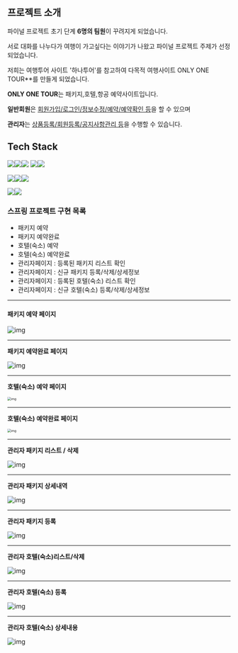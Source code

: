 ## 프로젝트 소개

파이널 프로젝트 초기 단계 **6명의 팀원**이 꾸려지게 되었습니다.

서로 대화를 나누다가 여행이 가고싶다는 이야기가 나왔고 파이널 프로젝트 주제가 선정되었습니다.



저희는 여행투어 사이트 '하나투어'를 참고하여 다목적 여행사이트 ONLY ONE TOUR**를 만들게 되었습니다.



**ONLY ONE TOUR**는 패키지,호텔,항공 예약사이트입니다.

**일반회원**은 <u>회원가입/로그인/정보수정/예약/예약확인 등</u>을 할 수 있으며

**관리자**는 <u>상품등록/회원등록/공지사항관리 등</u>을 수행할 수 있습니다.





## Tech Stack

<img src="https://img.shields.io/badge/JAVA-007396?style=flat-the-badge&logo=java&logoColor=white"><img src="https://img.shields.io/badge/Spring-6DB33F?style=flat-the-badge&logo=Spring&logoColor=white"><img src="https://img.shields.io/badge/oracle-F80000?style=flat-the-badge&logo=oracle&logoColor=white">
<img src="https://img.shields.io/badge/javascript-F7DF1E?style=flat-the-badge&logo=javascript&logoColor=black"><img src="https://img.shields.io/badge/jquery-0769AD?style=flat-the-badge&logo=jquery&logoColor=white">

<img src="https://img.shields.io/badge/html-E34F26?style=flat-the-badge&logo=html5&logoColor=white"><img src="https://img.shields.io/badge/css-1572B6?style=flat-the-badge&logo=css3&logoColor=white"><img src="https://img.shields.io/badge/bootstrap-7952B3?style=flat-the-badge&logo=bootstrap&logoColor=white">

<img src="https://img.shields.io/badge/github-181717?style=flat-the-badge&logo=github&logoColor=white"><img src="https://img.shields.io/badge/apache tomcat-F8DC75?style=flat-the-badge&logo=apachetomcat&logoColor=white">





### 스프링 프로젝트 구현 목록

* 패키지 예약
* 패키지 예약완료
* 호텔(숙소) 예약
* 호텔(숙소) 예약완료
* 관리자페이지 : 등록된 패키지 리스트 확인
* 관리자페이지 : 신규 패키지 등록/삭제/상세정보
* 관리자페이지 : 등록된 호텔(숙소) 리스트 확인
* 관리자페이지 : 신규 호텔(숙소) 등록/삭제/상세정보















------

#### **패키지 예약 페이지**

![img](https://lh3.googleusercontent.com/DXZqBdQ-lbjrByoFiHljnjIZJfnwPSaIASg06lYaeJh7ZwZPF0gIT7zBEmAHCyg1bd1FqTH7PUhGQM-t1U9Z1pfwkRSpuZjKke17Uw7bBjrpWnNFwLxFS_nhvGcYhixqG64l7qGz_qACvBAWJCOnHA)

------

**패키지 예약완료 페이지**

![img](https://lh5.googleusercontent.com/hwBQEuxXkG3-x0gb8yoLXI_8QKogjRk8VpeRzrjowX9MPN4h0c_ode588Q8VCFHXUZkZ18piQYxUa9yIaqR-rIX-zL23Hku-SkFBd_jGhL5nRppT-wP56WgiMxy2WqLWfQJEsrfrTvwoVmvsPFcyPj-jwQ)



------

**호텔(숙소) 예약 페이지**

<img src="https://lh6.googleusercontent.com/i21DU_4Ejlu7VAZIlq_KQCVdJ0vdIZTmyV7XEwwTofpdXQYbQF1gzggFZsjLUpgy72c8RkslJm_IhPbP4E2kpJZs3HpP42E1aUImenpGdXP0F4USI23V_YQqWnhhDfutnBVCshmaqj4wWKsX9oLcFSG5UQ" alt="img" style="zoom:50%;" />

------

**호텔(숙소) 예약완료 페이지**

<img src="https://lh6.googleusercontent.com/N8MosHoN8OKswlx1YDInaDAMfoAbF4Fh-xK60Ai0GOMgbN5FrNH5OrpIi2LnIv-JpTCS87dk_vke5j8xRLjXgf25uSs23Cf2KAt31PbVNPs2SAw0cy6f34PFZTNCsVg0k6alPn_OFgUl-BuZTkwWsQT5cQ" alt="img" style="zoom:50%;" />

------

**관리자 패키지 리스트 / 삭제**

![img](https://lh6.googleusercontent.com/kapCEnnlbCEHlXycrQ64bHs6GQiYyKhfsfvTHkFfNnLP-wchByv17_Q14q9g-Um7fScKIXDvmcrvnXmAuwCleNXJeTwDhr4-6V-t_nzSwDCHUFydD83-ddDY2Xomn_EpkinamgIkivKeJpj0OD6R5g)

------

**관리자 패키지 상세내역**

![img](https://lh4.googleusercontent.com/O59njsTiBy-dKSTDqonmyOPsvYcNRmVwCpzvRV0K8bnfltV10NToYM4m_Wyh729Va4Xt_RgvuTAMnvwXxKcBQJRn2tNdTIxqYriDRhbvDp6mMAgl8Zq48kaIm2kvGrk1ev6C2-mFP6c_YwajvZeP3w)



------

**관리자 패키지 등록**

![img](https://lh4.googleusercontent.com/6sg48eU0RwB5dLe4nq88hbtjLKo1PGs_o_qwHeis8tohEzQg8Vi5YceRjiL4uR7BhCdvS8MM03RsAWbBrL4bfVKiYxCskcTrzWm7Cn5fdtM2B7NK_AtLPgnpSB63YVlsTKq8FkpV5UFAM3W49yC_sg)

------

**관리자 호텔(숙소)리스트/삭제**

![img](https://lh6.googleusercontent.com/DPZC3hdSj3ibrxmMeK0eXqT6KvHI-jXf77nmAGL77GtnifS2yDQgzVq532aypgtGV34AoyoF6aC1r0HJB4PseobyefLCuRsosJuwdItW7LiC1UGt1YZHCCmRzLgtAwuGoDEM-ZL2atdrj2FKh0WX4g)

------



**관리자 호텔(숙소) 등록**

![img](https://lh6.googleusercontent.com/F-WAzwetjFjSwaIBS1_eaE4hJCmODZMntGeb1n551fDYL6IJpgxjsZMWLd4DHk-Y7u_VYcvYPQW6F5TzZ70duxUT3eMCX1dMlkATt1QEGMdz3eOBSwRzBFgJiJay-zm-N23jzOP05932hNG8wCzvaw)

------

**관리자 호텔(숙소) 상세내용**

![img](https://lh6.googleusercontent.com/4ST6wShikRfwPOHJK9ZpPAUQNPkQeU8lPel-uY-YC2GXZzo0ivBE-iahTQ-FIKfPiBcTdNgLmRSevmzzBWZ1zZWJYUQMe5abqgI6l2C3v7MGV4Cbxdl_BFkVWbYw85znMqAhNlztBu2gOVFqZlhKOg)
